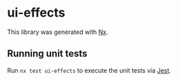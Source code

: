 # ui-effects

This library was generated with [Nx](https://nx.dev).

## Running unit tests

Run `nx test ui-effects` to execute the unit tests via [Jest](https://jestjs.io).
